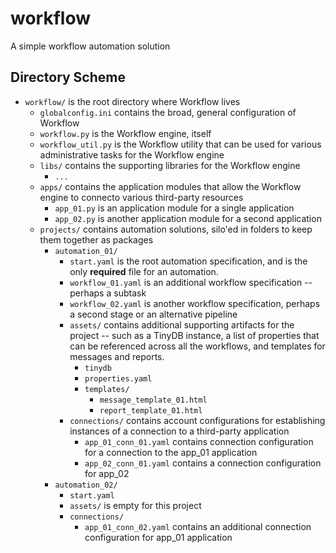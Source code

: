 # workflow
A simple workflow automation solution

## Directory Scheme

- `workflow/` is the root directory where Workflow lives
    - `globalconfig.ini` contains the broad, general configuration of Workflow
    - `workflow.py` is the Workflow engine, itself
    - `workflow_util.py` is the Workflow utility that can be used for various administrative tasks for the Workflow engine
    - `libs/` contains the supporting libraries for the Workflow engine
        - `...`
    - `apps/` contains the application modules that allow the Workflow engine to connecto various third-party resources
        - `app_01.py` is an application module for a single application
        - `app_02.py` is another application module for a second application
    - `projects/` contains automation solutions, silo'ed in folders to keep them together as packages
        - `automation_01/`
            - `start.yaml` is the root automation specification, and is the only **required** file for an automation.
            - `workflow_01.yaml` is an additional workflow specification -- perhaps a subtask
            - `workflow_02.yaml` is another workflow specification, perhaps a second stage or an alternative pipeline
            - `assets/` contains additional supporting artifacts for the project -- such as a TinyDB instance, a list of properties that can be referenced across all the workflows, and templates for messages and reports.
                - `tinydb`
                - `properties.yaml`
                - `templates/`
                    - `message_template_01.html`
                    - `report_template_01.html`
            - `connections/` contains account configurations for establishing instances of a connection to a third-party application
                - `app_01_conn_01.yaml` contains connection configuration for a connection to the app_01 application
                - `app_02_conn_01.yaml` contains a connection configuration for app_02
        - `automation_02/`
            - `start.yaml`
            - `assets/` is empty for this project
            - `connections/`
                - `app_01_conn_02.yaml` contains an additional connection configuration for app_01 application
                